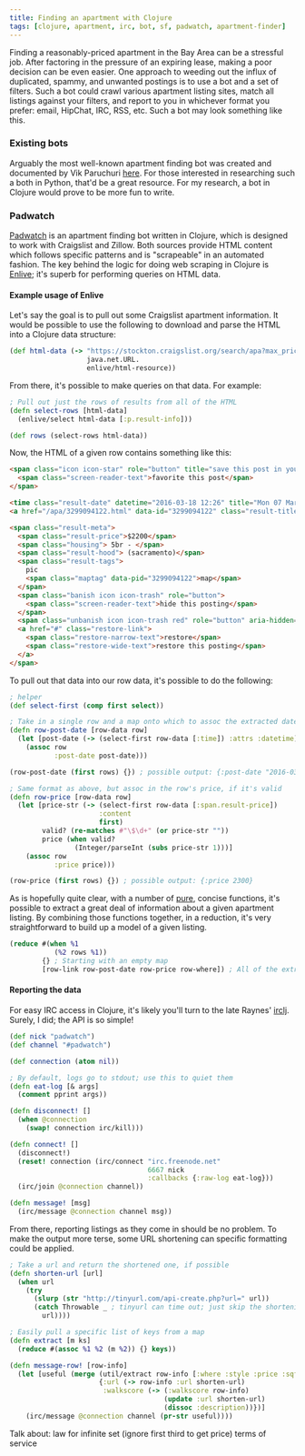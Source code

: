 ```yaml
---
title: Finding an apartment with Clojure
tags: [clojure, apartment, irc, bot, sf, padwatch, apartment-finder]
---
```


Finding a reasonably-priced apartment in the Bay Area can be a stressful job.
After factoring in the pressure of an expiring lease, making a poor decision can
be even easier. One approach to weeding out the influx of duplicated, spammy,
and unwanted postings is to use a bot and a set of filters. Such a bot could
crawl various apartment listing sites, match all listings against your filters,
and report to you in whichever format you prefer: email, HipChat, IRC, RSS, etc.
Such a bot may look something like this.

### Existing bots
Arguably the most well-known apartment finding bot was created and documented by
Vik Paruchuri [here](https://www.dataquest.io/blog/apartment-finding-slackbot/).
For those interested in researching such a both in Python, that'd be a great
resource. For my research, a bot in Clojure would prove to be more fun to write.

### Padwatch
[Padwatch](https://github.com/jeaye/padwatch) is an apartment finding bot
written in Clojure, which is designed to work with Craigslist and Zillow. Both
sources provide HTML content which follows specific patterns and is "scrapeable"
in an automated fashion. The key behind the logic for doing web scraping in
Clojure is [Enlive](https://github.com/cgrand/enlive); it's superb for
performing queries on HTML data.

#### Example usage of Enlive
Let's say the goal is to pull out some Craigslist apartment information. It
would be possible to use the following to download and parse the HTML into a
Clojure data structure:

```clojure
(def html-data (-> "https://stockton.craigslist.org/search/apa?max_price=3000"
                   java.net.URL.
                   enlive/html-resource))
```

From there, it's possible to make queries on that data. For example:

```clojure
; Pull out just the rows of results from all of the HTML
(defn select-rows [html-data]
  (enlive/select html-data [:p.result-info]))

(def rows (select-rows html-data))
```

Now, the HTML of a given row contains something like this:

```html
<span class="icon icon-star" role="button" title="save this post in your favorites list">
  <span class="screen-reader-text">favorite this post</span>
</span>

<time class="result-date" datetime="2016-03-18 12:26" title="Mon 07 Mar 12:22:08 PM">Mar 07</time>
<a href="/apa/3299094122.html" data-id="3299094122" class="result-title hdrlnk">1672 Hidden alley place</a>

<span class="result-meta">
  <span class="result-price">$2200</span>
  <span class="housing"> 5br - </span>
  <span class="result-hood"> (sacramento)</span>
  <span class="result-tags">
    pic
    <span class="maptag" data-pid="3299094122">map</span>
  </span>
  <span class="banish icon icon-trash" role="button">
    <span class="screen-reader-text">hide this posting</span>
  </span>
  <span class="unbanish icon icon-trash red" role="button" aria-hidden="true"></span>
  <a href="#" class="restore-link">
    <span class="restore-narrow-text">restore</span>
    <span class="restore-wide-text">restore this posting</span>
  </a>
</span>
```

To pull out that data into our row data, it's possible to do the following:

```clojure
; helper
(def select-first (comp first select))

; Take in a single row and a map onto which to assoc the extracted date 
(defn row-post-date [row-data row]
  (let [post-date (-> (select-first row-data [:time]) :attrs :datetime)]
    (assoc row
           :post-date post-date)))

(row-post-date (first rows) {}) ; possible output: {:post-date "2016-03-18 12:26"}

; Same format as above, but assoc in the row's price, if it's valid
(defn row-price [row-data row]
  (let [price-str (-> (select-first row-data [:span.result-price])
                      :content
                      first)
        valid? (re-matches #"\$\d+" (or price-str ""))
        price (when valid?
                (Integer/parseInt (subs price-str 1)))]
    (assoc row
           :price price)))

(row-price (first rows) {}) ; possible output: {:price 2300}
```

As is hopefully quite clear, with a number of
[pure](https://en.wikipedia.org/wiki/Pure_function), concise functions, it's
possible to extract a great deal of information about a given apartment listing.
By combining those functions together, in a reduction, it's very straightforward
to build up a model of a given listing.

```clojure
(reduce #(when %1
           (%2 rows %1))
        {} ; Starting with an empty map
        [row-link row-post-date row-price row-where]) ; All of the extractors
```

#### Reporting the data
For easy IRC access in Clojure, it's likely you'll turn to the late Raynes'
[irclj](https://github.com/Raynes/irclj). Surely, I did; the API is so simple!

```clojure
(def nick "padwatch")
(def channel "#padwatch")

(def connection (atom nil))

; By default, logs go to stdout; use this to quiet them
(defn eat-log [& args]
  (comment pprint args))

(defn disconnect! []
  (when @connection
    (swap! connection irc/kill)))

(defn connect! []
  (disconnect!)
  (reset! connection (irc/connect "irc.freenode.net"
                                  6667 nick
                                  :callbacks {:raw-log eat-log}))
  (irc/join @connection channel))

(defn message! [msg]
  (irc/message @connection channel msg))
```

From there, reporting listings as they come in should be no problem. To make the
output more terse, some URL shortening can specific formatting could be applied.

```clojure
; Take a url and return the shortened one, if possible
(defn shorten-url [url]
  (when url
    (try
      (slurp (str "http://tinyurl.com/api-create.php?url=" url))
      (catch Throwable _ ; tinyurl can time out; just skip the shortening
        url))))

; Easily pull a specific list of keys from a map
(defn extract [m ks]
  (reduce #(assoc %1 %2 (m %2)) {} keys))

(defn message-row! [row-info]
  (let [useful (merge (util/extract row-info [:where :style :price :sqft])
                      {:url (-> row-info :url shorten-url)
                       :walkscore (-> (:walkscore row-info)
                                      (update :url shorten-url)
                                      (dissoc :description))})]
    (irc/message @connection channel (pr-str useful))))
```

Talk about:
  law for infinite set (ignore first third to get price)
  terms of service
